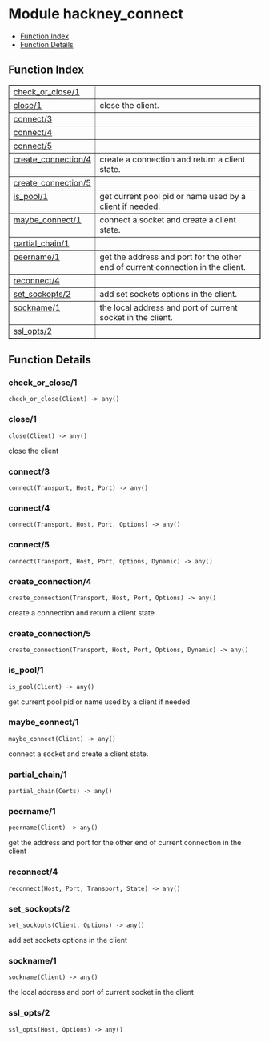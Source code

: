 

# Module hackney_connect #
* [Function Index](#index)
* [Function Details](#functions)

<a name="index"></a>

## Function Index ##


<table width="100%" border="1" cellspacing="0" cellpadding="2" summary="function index"><tr><td valign="top"><a href="#check_or_close-1">check_or_close/1</a></td><td></td></tr><tr><td valign="top"><a href="#close-1">close/1</a></td><td>close the client.</td></tr><tr><td valign="top"><a href="#connect-3">connect/3</a></td><td></td></tr><tr><td valign="top"><a href="#connect-4">connect/4</a></td><td></td></tr><tr><td valign="top"><a href="#connect-5">connect/5</a></td><td></td></tr><tr><td valign="top"><a href="#create_connection-4">create_connection/4</a></td><td>create a connection and return a client state.</td></tr><tr><td valign="top"><a href="#create_connection-5">create_connection/5</a></td><td></td></tr><tr><td valign="top"><a href="#is_pool-1">is_pool/1</a></td><td>get current pool pid or name used by a client if needed.</td></tr><tr><td valign="top"><a href="#maybe_connect-1">maybe_connect/1</a></td><td>connect a socket and create a client state.</td></tr><tr><td valign="top"><a href="#partial_chain-1">partial_chain/1</a></td><td></td></tr><tr><td valign="top"><a href="#peername-1">peername/1</a></td><td>get the address and port for the other end of current connection in the client.</td></tr><tr><td valign="top"><a href="#reconnect-4">reconnect/4</a></td><td></td></tr><tr><td valign="top"><a href="#set_sockopts-2">set_sockopts/2</a></td><td>add set sockets options in the client.</td></tr><tr><td valign="top"><a href="#sockname-1">sockname/1</a></td><td>the local address and port of current socket in the client.</td></tr><tr><td valign="top"><a href="#ssl_opts-2">ssl_opts/2</a></td><td></td></tr></table>


<a name="functions"></a>

## Function Details ##

<a name="check_or_close-1"></a>

### check_or_close/1 ###

`check_or_close(Client) -> any()`

<a name="close-1"></a>

### close/1 ###

`close(Client) -> any()`

close the client

<a name="connect-3"></a>

### connect/3 ###

`connect(Transport, Host, Port) -> any()`

<a name="connect-4"></a>

### connect/4 ###

`connect(Transport, Host, Port, Options) -> any()`

<a name="connect-5"></a>

### connect/5 ###

`connect(Transport, Host, Port, Options, Dynamic) -> any()`

<a name="create_connection-4"></a>

### create_connection/4 ###

`create_connection(Transport, Host, Port, Options) -> any()`

create a connection and return a client state

<a name="create_connection-5"></a>

### create_connection/5 ###

`create_connection(Transport, Host, Port, Options, Dynamic) -> any()`

<a name="is_pool-1"></a>

### is_pool/1 ###

`is_pool(Client) -> any()`

get current pool pid or name used by a client if needed

<a name="maybe_connect-1"></a>

### maybe_connect/1 ###

`maybe_connect(Client) -> any()`

connect a socket and create a client state.

<a name="partial_chain-1"></a>

### partial_chain/1 ###

`partial_chain(Certs) -> any()`

<a name="peername-1"></a>

### peername/1 ###

`peername(Client) -> any()`

get the address and port for the other end of current connection in the client

<a name="reconnect-4"></a>

### reconnect/4 ###

`reconnect(Host, Port, Transport, State) -> any()`

<a name="set_sockopts-2"></a>

### set_sockopts/2 ###

`set_sockopts(Client, Options) -> any()`

add set sockets options in the client

<a name="sockname-1"></a>

### sockname/1 ###

`sockname(Client) -> any()`

the local address and port of current socket in the client

<a name="ssl_opts-2"></a>

### ssl_opts/2 ###

`ssl_opts(Host, Options) -> any()`

